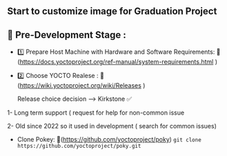 ## Start to customize image for Graduation Project ##

## 📌 Pre-Development Stage :

- 1️⃣ Prepare Host Machine with Hardware and Software Requirements: 🔗 (https://docs.yoctoproject.org/ref-manual/system-requirements.html )

- 2️⃣ Choose YOCTO Realese : 🔗 (https://wiki.yoctoproject.org/wiki/Releases )
  
  Release choice decision --> Kirkstone ✅
  
1- Long term support ( request for help for non-common issue

2- Old since 2022 so it used in development ( search for common issues)

- Clone Pokey: 🔗(https://github.com/yoctoproject/poky)
  ```git clone https://github.com/yoctoproject/poky.git```
  
  

